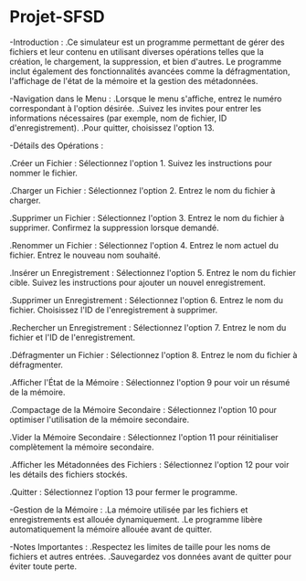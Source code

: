 # Projet-SFSD

-Introduction :
.Ce simulateur est un programme permettant de gérer des fichiers et leur contenu en utilisant diverses opérations telles que la création, le chargement, la suppression, et bien d'autres. Le programme inclut également des fonctionnalités avancées comme la défragmentation, l'affichage de l'état de la mémoire et la gestion des métadonnées.

-Navigation dans le Menu :
.Lorsque le menu s'affiche, entrez le numéro correspondant à l'option désirée.
.Suivez les invites pour entrer les informations nécessaires (par exemple, nom de fichier, ID d'enregistrement).
.Pour quitter, choisissez l'option 13.

-Détails des Opérations :

.Créer un Fichier :
Sélectionnez l'option 1.
Suivez les instructions pour nommer le fichier.

.Charger un Fichier :
Sélectionnez l'option 2.
Entrez le nom du fichier à charger.

.Supprimer un Fichier :
Sélectionnez l'option 3.
Entrez le nom du fichier à supprimer.
Confirmez la suppression lorsque demandé.

.Renommer un Fichier :
Sélectionnez l'option 4.
Entrez le nom actuel du fichier.
Entrez le nouveau nom souhaité.

.Insérer un Enregistrement :
Sélectionnez l'option 5.
Entrez le nom du fichier cible.
Suivez les instructions pour ajouter un nouvel enregistrement.

.Supprimer un Enregistrement :
Sélectionnez l'option 6.
Entrez le nom du fichier.
Choisissez l'ID de l'enregistrement à supprimer.

.Rechercher un Enregistrement :
Sélectionnez l'option 7.
Entrez le nom du fichier et l'ID de l'enregistrement.

.Défragmenter un Fichier :
Sélectionnez l'option 8.
Entrez le nom du fichier à défragmenter.

.Afficher l'État de la Mémoire :
Sélectionnez l'option 9 pour voir un résumé de la mémoire.

.Compactage de la Mémoire Secondaire :
Sélectionnez l'option 10 pour optimiser l'utilisation de la mémoire secondaire.

.Vider la Mémoire Secondaire :
Sélectionnez l'option 11 pour réinitialiser complètement la mémoire secondaire.

.Afficher les Métadonnées des Fichiers :
Sélectionnez l'option 12 pour voir les détails des fichiers stockés.

.Quitter :
Sélectionnez l'option 13 pour fermer le programme.

-Gestion de la Mémoire :
.La mémoire utilisée par les fichiers et enregistrements est allouée dynamiquement.
.Le programme libère automatiquement la mémoire allouée avant de quitter.

-Notes Importantes :
.Respectez les limites de taille pour les noms de fichiers et autres entrées.
.Sauvegardez vos données avant de quitter pour éviter toute perte.

